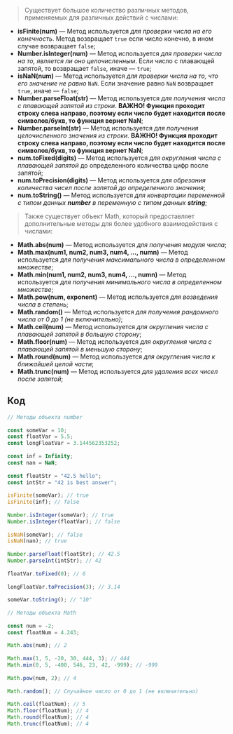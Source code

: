 > Существует большое количество различных методов, применяемых для различных действий с числами:

* **isFinite(num)** — Метод используется *для проверки числа на его конечность*. Метод возвращает `true` если число конечно, в ином случае возвращает `false`;
* **Number.isInteger(num)** — Метод используется *для проверки числа на то, является ли оно целочисленным*. Если число с плавающей запятой, то возвращает `false`, иначе — `true`;
* **isNaN(num)** — Метод используется *для проверки числа на то, что его значение не равно* `NaN`. Если значение равно `NaN` возвращает `true`, иначе — `false`;
* **Number.parseFloat(str)** — Метод используется *для получения числа с плавающей запятой из строки*. **ВАЖНО! Функция проходит строку слева направо, поэтому если число будет находится после символов/букв, то функция вернет NaN**;
* **Number.parseInt(str)** — Метод используется *для получения целочисленного значения из строки*. **ВАЖНО! Функция проходит строку слева направо, поэтому если число будет находится после символов/букв, то функция вернет NaN**;
* **num.toFixed(digits)** — Метод используется *для округления числа с плавающей запятой* до определенного количества цифр после запятой;
* **num.toPrecision(digits)** — Метод используется *для обрезания количества чисел после запятой до определенного значения*;
* **num.toString()** — Метод используется *для конвертации переменной с типом данных **number** в переменную с типом данных **string***;

>Также существует объект Math, который предоставляет дополнительные методы для более удобного взаимодействия с числами:

* **Math.abs(num)** — Метод используется *для получения модуля числа*;
* **Math.max(num1, num2, num3, num4, ..., numn)** — Метод используется *для получения максимального числа в определенном множестве*;
* **Math.min(num1, num2, num3, num4, ..., numn)** — Метод используется *для получения минимального числа в определенном множестве*;
* **Math.pow(num, exponent)** — Метод используется *для возведения числа в степень*;
* **Math.random()** — Метод используется *для получения рандомного числа от 0 до 1 (не включительно)*;
* **Math.ceil(num)** — Метод используется *для округления числа с плавающей запятой в большую сторону*;
* **Math.floor(num)** — Метод используется *для округления числа с плавающей запятой в меньшую сторону*;
* **Math.round(num)** — Метод используется *для округления числа к ближайшей целой части*;
* **Math.trunc(num)** — Метод используется *для удаления всех чисел после запятой*;

## Код

```javascript
// Методы объекта number  
  
const someVar = 10;  
const floatVar = 5.5;  
const longFloatVar = 3.144562353252;  
  
const inf = Infinity;  
const nan = NaN;  
  
const floatStr = "42.5 hello";  
const intStr = "42 is best answer";  
  
isFinite(someVar); // true  
isFinite(inf); // false  
  
Number.isInteger(someVar); // true  
Number.isInteger(floatVar); // false  
  
isNaN(someVar); // false  
isNaN(nan); // true  
  
Number.parseFloat(floatStr); // 42.5  
Number.parseInt(intStr); // 42  
  
floatVar.toFixed(0); // 6  
  
longFloatVar.toPrecision(3); // 3.14  
  
someVar.toString(); // "10"  
  
// Методы объекта Math  
  
const num = -2;  
const floatNum = 4.243;  
  
Math.abs(num); // 2  
  
Math.max(1, 5, -20, 30, 444, 3); // 444  
Math.min(0, 5, -400, 546, 23, 42, -999); // -999  
  
Math.pow(num, 2); // 4  
  
Math.random(); // Случайное число от 0 до 1 (не включительно)  
  
Math.ceil(floatNum); // 5  
Math.floor(floatNum); // 4  
Math.round(floatNum); // 4  
Math.trunc(floatNum); // 4
```